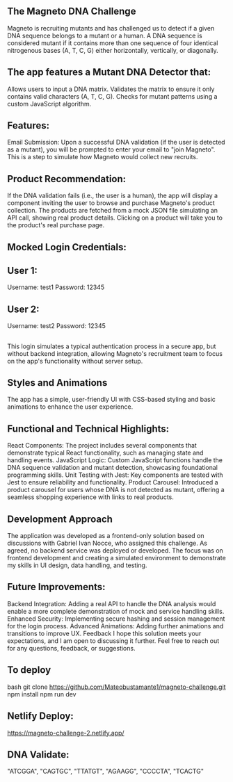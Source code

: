 ## The Magneto DNA Challenge
Magneto is recruiting mutants and has challenged us to detect if a given DNA sequence belongs to a mutant or a human. A DNA sequence is considered mutant if it contains more than one sequence of four identical nitrogenous bases (A, T, C, G) either horizontally, vertically, or diagonally.

## The app features a Mutant DNA Detector that:
Allows users to input a DNA matrix.
Validates the matrix to ensure it only contains valid characters (A, T, C, G).
Checks for mutant patterns using a custom JavaScript algorithm.
## Features:
Email Submission: Upon a successful DNA validation (if the user is detected as a mutant), you will be prompted to enter your email to "join Magneto". This is a step to simulate how Magneto would collect new recruits.

## Product Recommendation: 
If the DNA validation fails (i.e., the user is a human), the app will display a component inviting the user to browse and purchase Magneto's product collection. The products are fetched from a mock JSON file simulating an API call, showing real product details. Clicking on a product will take you to the product's real purchase page.

## Mocked Login Credentials:
## User 1:
Username: test1
Password: 12345
## User 2:
Username: test2
Password: 12345
## 
This login simulates a typical authentication process in a secure app, but without backend integration, allowing Magneto's recruitment team to focus on the app's functionality without server setup.

## Styles and Animations
The app has a simple, user-friendly UI with CSS-based styling and basic animations to enhance the user experience.

## Functional and Technical Highlights:
React Components: The project includes several components that demonstrate typical React functionality, such as managing state and handling events.
JavaScript Logic: Custom JavaScript functions handle the DNA sequence validation and mutant detection, showcasing foundational programming skills.
Unit Testing with Jest: Key components are tested with Jest to ensure reliability and functionality.
Product Carousel: Introduced a product carousel for users whose DNA is not detected as mutant, offering a seamless shopping experience with links to real products.
## Development Approach
The application was developed as a frontend-only solution based on discussions with Gabriel Ivan Nocce, who assigned this challenge. As agreed, no backend service was deployed or developed. The focus was on frontend development and creating a simulated environment to demonstrate my skills in UI design, data handling, and testing.


## Future Improvements:
Backend Integration: Adding a real API to handle the DNA analysis would enable a more complete demonstration of mock and service handling skills.
Enhanced Security: Implementing secure hashing and session management for the login process.
Advanced Animations: Adding further animations and transitions to improve UX.
Feedback
I hope this solution meets your expectations, and I am open to discussing it further. Feel free to reach out for any questions, feedback, or suggestions.

## To deploy
bash
git clone https://github.com/Mateobustamante1/magneto-challenge.git
npm install
npm run dev
## Netlify Deploy:
 https://magneto-challenge-2.netlify.app/

## DNA Validate:
"ATCGGA",
"CAGTGC",
"TTATGT",
"AGAAGG",
"CCCCTA",
"TCACTG"